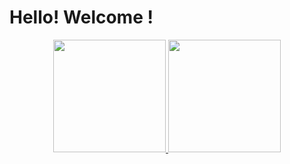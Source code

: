 # Hello! Welcome !


<div align="center">
 <a href="https://github.com/DanielGuth">
 <img height="180em" src="https://github-readme-stats.vercel.app/api?username=DanielGuth&show_icons=true&hide=contribs,prs&cache_seconds=86400&theme=github_dark"/>
 <img height="180em" src="https://github-readme-stats.vercel.app/api/top-langs/?username=DanielGuth&layout=compact&langs_count=7&theme=github_dark"/>
</div>

 
